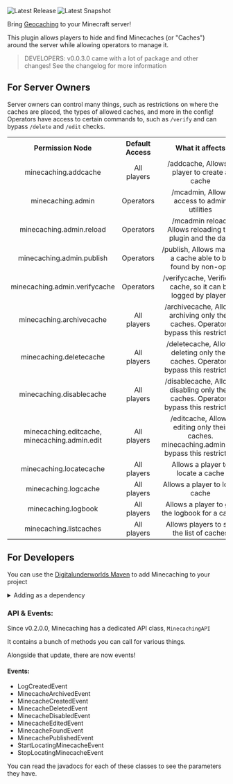 ![Latest Release](https://img.shields.io/maven-metadata/v?metadataUrl=https%3A%2F%2Fmaven.digitalunderworlds.com%2Freleases%2Fnet%2Frealdarkstudios%2FMinecaching%2Fmaven-metadata.xml&label=Latest%20Release)
![Latest Snapshot](https://img.shields.io/maven-metadata/v?metadataUrl=https%3A%2F%2Fmaven.digitalunderworlds.com%2Fsnapshots%2Fnet%2Frealdarkstudios%2FMinecaching%2Fmaven-metadata.xml&label=Latest%20Snapshot)

Bring [Geocaching](https://www.geocaching.com) to your Minecraft server!

This plugin allows players to hide and find Minecaches (or "Caches") around the server while allowing operators to manage it.

> DEVELOPERS: v0.0.3.0 came with a lot of package and other changes! See the changelog for more information

## For Server Owners

Server owners can control many things, such as restrictions on where the caches are placed, the types of allowed caches, and more in the config!
Operators have access to certain commands to, such as `/verify` and can bypass `/delete` and `/edit` checks.

<table>
  <tr>
    <th>Permission Node</th>
    <th>Default Access</th>
    <th>What it affects</th>
  </tr>
  <tr>
    <td>minecaching.addcache</td>
    <td>All players</td>
    <td>/addcache, Allows a player to create a cache</td>
  </tr>
  <tr>
    <td>minecaching.admin</td>
    <td>Operators</td>
    <td>/mcadmin, Allows access to admin utilities</td>
  </tr>
  <tr>
    <td>minecaching.admin.reload</td>
    <td>Operators</td>
    <td>/mcadmin reload, Allows reloading the plugin and the data</td>
  </tr>
  <tr>
    <td>minecaching.admin.publish</td>
    <td>Operators</td>
    <td>/publish, Allows making a cache able to be found by non-ops</td>
  </tr>
  <tr>
    <td>minecaching.admin.verifycache</td>
    <td>Operators</td>
    <td>/verifycache, Verifies a cache, so it can be logged by players</td>
  </tr>
  <tr>
    <td>minecaching.archivecache</td>
    <td>All players</td>
    <td>/archivecache, Allows archiving only their caches. Operators bypass this restriction</td>
  </tr>
  <tr>
    <td>minecaching.deletecache</td>
    <td>All players</td>
    <td>/deletecache, Allows deleting only their caches. Operators bypass this restriction</td>
  </tr>
  <tr>
    <td>minecaching.disablecache</td>
    <td>All players</td>
    <td>/disablecache, Allows disabling only their caches. Operators bypass this restriction</td>
  </tr>
  <tr>
    <td>minecaching.editcache, minecaching.admin.edit</td>
    <td>All players</td>
    <td>/editcache, Allows editing only their caches. minecaching.admin.edit bypass this restriction</td>
  </tr>
  <tr>
    <td>minecaching.locatecache</td>
    <td>All players</td>
    <td>Allows a player to locate a cache</td>
  </tr>
  <tr>
    <td>minecaching.logcache</td>
    <td>All players</td>
    <td>Allows a player to log a cache</td>
  </tr>
  <tr>
    <td>minecaching.logbook</td>
    <td>All players</td>
    <td>Allows a player to get the logbook for a cache</td>
  </tr>
  <tr>
    <td>minecaching.listcaches</td>
    <td>All players</td>
    <td>Allows players to see the list of caches</td>
  </tr>
</table>

## For Developers

You can use the [Digitalunderworlds Maven](https://maven.digitalunderworlds.com) to add Minecaching to your project

<details><summary>Adding as a dependency</summary>

#### Snapshots:
```xml
<repository>
  <id>dumaven-snapshots</id>
  <name>Digitalunderworlds Maven Snapshots</name>
  <url>https://maven.digitalunderworlds.com/snapshots</url>
</repository>
```

#### Releases:
```xml
<repository>
  <id>dumaven-releases</id>
  <name>Digitalunderworlds Maven Releases</name>
  <url>https://maven.digitalunderworlds.com/releases</url>
</repository>
```

Then,
```xml
<dependency>
  <groupId>net.realdarkstudios</groupId>
  <artifactId>Minecaching</artifactId>
  <version>0.2.0.7-SNAPSHOT-1</version>
</dependency>
```


> NOTE: Only full version releases (such as 0.2.0.7) are available in the Releases maven.
> If you want to be able to use ANY version, including releases, pick the Snapshot repository!
</details>

### API & Events:

Since v0.2.0.0, Minecaching has a dedicated API class, `MinecachingAPI`

It contains a bunch of methods you can call for various things.

Alongside that update, there are now events!

#### Events:
- LogCreatedEvent
- MinecacheArchivedEvent
- MinecacheCreatedEvent
- MinecacheDeletedEvent
- MinecacheDisabledEvent
- MinecacheEditedEvent
- MinecacheFoundEvent
- MinecachePublishedEvent
- StartLocatingMinecacheEvent
- StopLocatingMinecacheEvent

You can read the javadocs for each of these classes to see the parameters they have.







<style> td { text-align: center; } </style>